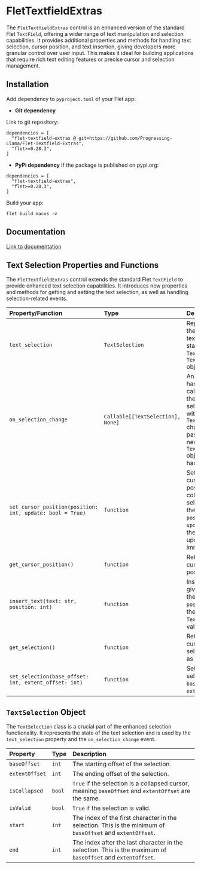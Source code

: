 # FletTextfieldExtras
The `FletTextfieldExtras` control is an enhanced version of the standard Flet `TextField`, offering a wider range of text manipulation and selection capabilities. It provides additional properties and methods for handling text selection, cursor position, and text insertion, giving developers more granular control over user input. This makes it ideal for building applications that require rich text editing features or precise cursor and selection management.

## Installation

Add dependency to `pyproject.toml` of your Flet app:

  * **Git dependency**

Link to git repository:

```
dependencies = [
  "flet-textfield-extras @ git+https://github.com/Progressing-Llama/Flet-Textfield-Extras",
  "flet>=0.28.3",
]
```

  * **PyPi dependency** If the package is published on pypi.org:

<!-- end list -->

```
dependencies = [
  "flet-textfield-extras",
  "flet>=0.28.3",
]
```

Build your app:

```
flet build macos -v
```

## Documentation

[Link to documentation](https://github.com/Progressing-Llama/Flet-Textfield-Extras)

## Text Selection Properties and Functions

The `FletTextfieldExtras` control extends the standard Flet `TextField` to provide enhanced text selection capabilities. It introduces new properties and methods for getting and setting the text selection, as well as handling selection-related events.

| Property/Function | Type | Description |
| :--- | :--- | :--- |
| `text_selection` | `TextSelection` | Represents the current text selection state of the `TextField` as a `TextSelection` object. |
| `on_selection_change` | `Callable[[TextSelection], None]` | An event handler that is called when the text selection within the `TextField` changes. It passes the new `TextSelection` object to the handler. |
| `set_cursor_position(position: int, update: bool = True)` | `function` | Sets the cursor position (a collapsed selection) at the specified `position`. If `update` is `True`, the UI is updated immediately. |
| `get_cursor_position()` | `function` | Returns the current cursor position. |
| `insert_text(text: str, position: int)` | `function` | Inserts the given `text` at the specified `position` in the `TextField`'s value. |
| `get_selection()` | `function` | Returns the currently selected text as a string. |
| `set_selection(base_offset: int, extent_offset: int)` | `function` | Sets the text selection from `base_offset` to `extent_offset`. |

## `TextSelection` Object

The `TextSelection` class is a crucial part of the enhanced selection functionality. It represents the state of the text selection and is used by the `text_selection` property and the `on_selection_change` event.

| Property | Type | Description |
| :--- | :--- | :--- |
| `baseOffset` | `int` | The starting offset of the selection. |
| `extentOffset` | `int` | The ending offset of the selection. |
| `isCollapsed` | `bool` | `True` if the selection is a collapsed cursor, meaning `baseOffset` and `extentOffset` are the same. |
| `isValid` | `bool` | `True` if the selection is valid. |
| `start` | `int` | The index of the first character in the selection. This is the minimum of `baseOffset` and `extentOffset`. |
| `end` | `int` | The index after the last character in the selection. This is the maximum of `baseOffset` and `extentOffset`. |
